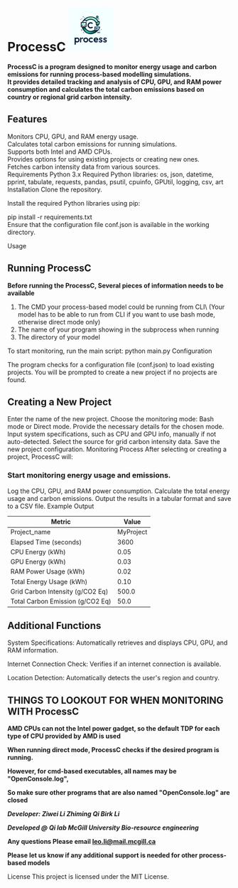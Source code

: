 # ProcessC <img src="https://github.com/lzwei196/ProcessC/blob/main/logo/logo_processc.jpg" width="100" />


**ProcessC is a program designed to monitor energy usage and carbon emissions for running process-based modelling simulations.\
It provides detailed tracking and analysis of CPU, GPU, and RAM power consumption and calculates the total carbon emissions based on\
country or regional grid carbon intensity.**

## Features
Monitors CPU, GPU, and RAM energy usage.\
Calculates total carbon emissions for running simulations.\
Supports both Intel and AMD CPUs.\
Provides options for using existing projects or creating new ones.\
Fetches carbon intensity data from various sources.\
Requirements
Python 3.x
Required Python libraries: os, json, datetime, pprint, tabulate, requests, pandas, psutil, cpuinfo, GPUtil, logging, csv, art
Installation
Clone the repository.

Install the required Python libraries using pip:

pip install -r requirements.txt\
Ensure that the configuration file conf.json is available in the working directory.

Usage
## Running ProcessC
**Before running the ProcessC, Several pieces of information needs to be available**
1. The CMD your process-based model could be running from CLI\ (Your model has to be able to run from CLI if you want to use bash mode, otherwise direct mode only)
2. The name of your program showing in the subprocess when running
3. The directory of your model
   
To start monitoring, run the main script:
python main.py
Configuration

The program checks for a configuration file (conf.json) to load existing projects. 
You will be prompted to create a new project if no projects are found.

## Creating a New Project
Enter the name of the new project.
Choose the monitoring mode: Bash mode or Direct mode.
Provide the necessary details for the chosen mode.
Input system specifications, such as CPU and GPU info, manually if not auto-detected.
Select the source for grid carbon intensity data.
Save the new project configuration.
Monitoring Process
After selecting or creating a project, ProcessC will:

### Start monitoring energy usage and emissions.
Log the CPU, GPU, and RAM power consumption.
Calculate the total energy usage and carbon emissions.
Output the results in a tabular format and save to a CSV file.
Example Output

| Metric                          | Value     |
|---------------------------------|-----------|
| Project_name                    | MyProject |
| Elapsed Time (seconds)          | 3600      |
| CPU Energy (kWh)                | 0.05      |
| GPU Energy (kWh)                | 0.03      |
| RAM Power Usage (kWh)           | 0.02      |
| Total Energy Usage (kWh)        | 0.10      |
| Grid Carbon Intensity (g/CO2 Eq)| 500.0     |
| Total Carbon Emission (g/CO2 Eq)| 50.0      |

## Additional Functions
System Specifications: Automatically retrieves and displays CPU, GPU, and RAM information.

Internet Connection Check: Verifies if an internet connection is available.

Location Detection: Automatically detects the user's region and country.

## THINGS TO LOOKOUT FOR WHEN MONITORING WITH ProcessC

**AMD CPUs can not the Intel power gadget, so the default TDP for each type of CPU provided by AMD is used**

**When running direct mode, ProcessC checks if the desired program is running.**

**However, for cmd-based executables, all names may be "OpenConsole.log",**

**So make sure other programs that are also named "OpenConsole.log" are closed**

***Developer: Ziwei Li Zhiming Qi Birk Li***

***Developed @ Qi lab McGill University Bio-resource engineering***

**Any questions Please email leo.li@mail.mcgill.ca**

**Please let us know if any additional support is needed for other process-based models**


License
This project is licensed under the MIT License.
